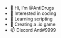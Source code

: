- 👋 Hi, I’m @AntiDrugs
- 👀 Interested in coding
- 🌱 Learning scripting
- 💞️ Creating a .io game
- 📫 Discord Anti#9999
